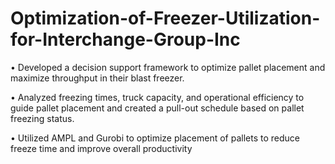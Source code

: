 # Optimization-of-Freezer-Utilization-for-Interchange-Group-Inc

• Developed a decision support framework to optimize pallet placement and maximize throughput in their blast freezer.

• Analyzed freezing times, truck capacity, and operational efficiency to guide pallet placement and created a pull-out schedule 
based on pallet freezing status.

• Utilized AMPL and Gurobi to optimize placement of pallets to reduce freeze time and improve overall productivity
